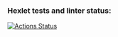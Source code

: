 ### Hexlet tests and linter status:
[![Actions Status](https://github.com/Si1adan/frontend-project-46/workflows/hexlet-check/badge.svg)](https://github.com/Si1adan/frontend-project-46/actions)